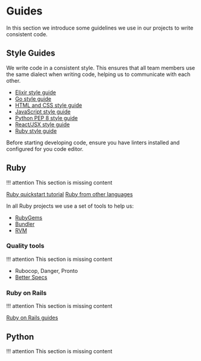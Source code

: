 # Guides

In this section we introduce some guidelines we use in our projects to write consistent code.

## Style Guides

We write code in a consistent style. This ensures that all team members use the same dialect when writing code, helping us to communicate with each other.

* [Elixir style guide](https://github.com/christopheradams/elixir_style_guide)
* [Go style guide](https://github.com/golang/go/wiki/CodeReviewComments)
* [HTML and CSS style guide](https://google.github.io/styleguide/htmlcssguide.html)
* [JavaScript style guide](https://github.com/airbnb/javascript)
* [Python PEP 8 style guide](https://www.python.org/dev/peps/pep-0008/)
* [React/JSX style guide](https://github.com/airbnb/javascript/tree/master/react)
* [Ruby style guide](https://github.com/bbatsov/ruby-style-guide)

Before starting developing code, ensure you have linters installed and configured for you code editor.

## Ruby

!!! attention
    This section is missing content

[Ruby quickstart tutorial](https://www.ruby-lang.org/en/documentation/quickstart)
[Ruby from other languages](https://www.ruby-lang.org/en/documentation/ruby-from-other-languages)

In all Ruby projects we use a set of tools to help us:

* [RubyGems](http://guides.rubygems.org)
* [Bundler](http://bundler.io)
* [RVM](https://rvm.io)

### Quality tools

!!! attention
    This section is missing content

* Rubocop, Danger, Pronto
* [Better Specs](http://www.betterspecs.org/)

### Ruby on Rails

!!! attention
    This section is missing content

[Ruby on Rails guides](http://guides.rubyonrails.org)

## Python

!!! attention
    This section is missing content
